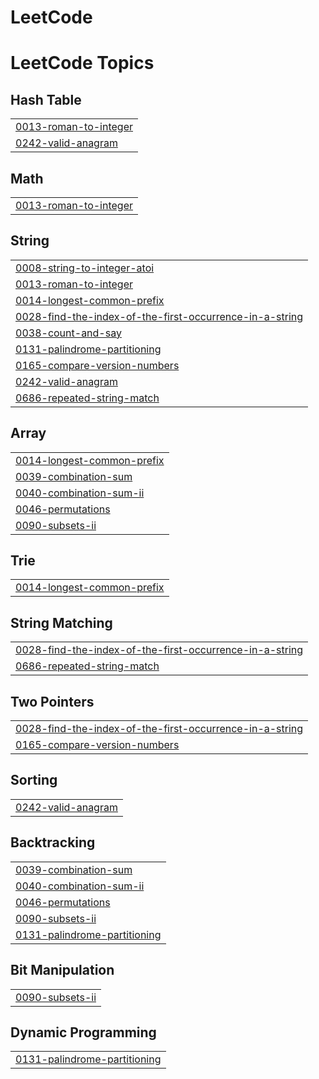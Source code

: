 # LeetCode
<!---LeetCode Topics Start-->
# LeetCode Topics
## Hash Table
|  |
| ------- |
| [0013-roman-to-integer](https://github.com/hasib-al4/LeetCode/tree/master/0013-roman-to-integer) |
| [0242-valid-anagram](https://github.com/hasib-al4/LeetCode/tree/master/0242-valid-anagram) |
## Math
|  |
| ------- |
| [0013-roman-to-integer](https://github.com/hasib-al4/LeetCode/tree/master/0013-roman-to-integer) |
## String
|  |
| ------- |
| [0008-string-to-integer-atoi](https://github.com/hasib-al4/LeetCode/tree/master/0008-string-to-integer-atoi) |
| [0013-roman-to-integer](https://github.com/hasib-al4/LeetCode/tree/master/0013-roman-to-integer) |
| [0014-longest-common-prefix](https://github.com/hasib-al4/LeetCode/tree/master/0014-longest-common-prefix) |
| [0028-find-the-index-of-the-first-occurrence-in-a-string](https://github.com/hasib-al4/LeetCode/tree/master/0028-find-the-index-of-the-first-occurrence-in-a-string) |
| [0038-count-and-say](https://github.com/hasib-al4/LeetCode/tree/master/0038-count-and-say) |
| [0131-palindrome-partitioning](https://github.com/hasib-al4/LeetCode/tree/master/0131-palindrome-partitioning) |
| [0165-compare-version-numbers](https://github.com/hasib-al4/LeetCode/tree/master/0165-compare-version-numbers) |
| [0242-valid-anagram](https://github.com/hasib-al4/LeetCode/tree/master/0242-valid-anagram) |
| [0686-repeated-string-match](https://github.com/hasib-al4/LeetCode/tree/master/0686-repeated-string-match) |
## Array
|  |
| ------- |
| [0014-longest-common-prefix](https://github.com/hasib-al4/LeetCode/tree/master/0014-longest-common-prefix) |
| [0039-combination-sum](https://github.com/hasib-al4/LeetCode/tree/master/0039-combination-sum) |
| [0040-combination-sum-ii](https://github.com/hasib-al4/LeetCode/tree/master/0040-combination-sum-ii) |
| [0046-permutations](https://github.com/hasib-al4/LeetCode/tree/master/0046-permutations) |
| [0090-subsets-ii](https://github.com/hasib-al4/LeetCode/tree/master/0090-subsets-ii) |
## Trie
|  |
| ------- |
| [0014-longest-common-prefix](https://github.com/hasib-al4/LeetCode/tree/master/0014-longest-common-prefix) |
## String Matching
|  |
| ------- |
| [0028-find-the-index-of-the-first-occurrence-in-a-string](https://github.com/hasib-al4/LeetCode/tree/master/0028-find-the-index-of-the-first-occurrence-in-a-string) |
| [0686-repeated-string-match](https://github.com/hasib-al4/LeetCode/tree/master/0686-repeated-string-match) |
## Two Pointers
|  |
| ------- |
| [0028-find-the-index-of-the-first-occurrence-in-a-string](https://github.com/hasib-al4/LeetCode/tree/master/0028-find-the-index-of-the-first-occurrence-in-a-string) |
| [0165-compare-version-numbers](https://github.com/hasib-al4/LeetCode/tree/master/0165-compare-version-numbers) |
## Sorting
|  |
| ------- |
| [0242-valid-anagram](https://github.com/hasib-al4/LeetCode/tree/master/0242-valid-anagram) |
## Backtracking
|  |
| ------- |
| [0039-combination-sum](https://github.com/hasib-al4/LeetCode/tree/master/0039-combination-sum) |
| [0040-combination-sum-ii](https://github.com/hasib-al4/LeetCode/tree/master/0040-combination-sum-ii) |
| [0046-permutations](https://github.com/hasib-al4/LeetCode/tree/master/0046-permutations) |
| [0090-subsets-ii](https://github.com/hasib-al4/LeetCode/tree/master/0090-subsets-ii) |
| [0131-palindrome-partitioning](https://github.com/hasib-al4/LeetCode/tree/master/0131-palindrome-partitioning) |
## Bit Manipulation
|  |
| ------- |
| [0090-subsets-ii](https://github.com/hasib-al4/LeetCode/tree/master/0090-subsets-ii) |
## Dynamic Programming
|  |
| ------- |
| [0131-palindrome-partitioning](https://github.com/hasib-al4/LeetCode/tree/master/0131-palindrome-partitioning) |
<!---LeetCode Topics End-->